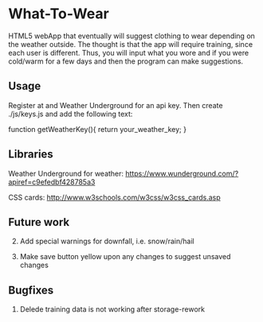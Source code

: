 # What-To-Wear
HTML5 webApp that eventually will suggest clothing to wear depending on the weather outside.
The thought is that the app will require training, since each user is different.
Thus, you will input what you wore and if you were cold/warm for a few days and then the program can make suggestions.

## Usage
Register at and Weather Underground for an api key.
Then create ./js/keys.js and add the following text:

function getWeatherKey(){
  return your_weather_key;
}

## Libraries

Weather Underground for weather: https://www.wunderground.com/?apiref=c9efedbf428785a3

CSS cards: http://www.w3schools.com/w3css/w3css_cards.asp

## Future work

2. Add special warnings for downfall, i.e. snow/rain/hail

3. Make save button yellow upon any changes to suggest unsaved changes

## Bugfixes

1. Delede training data is not working after storage-rework
